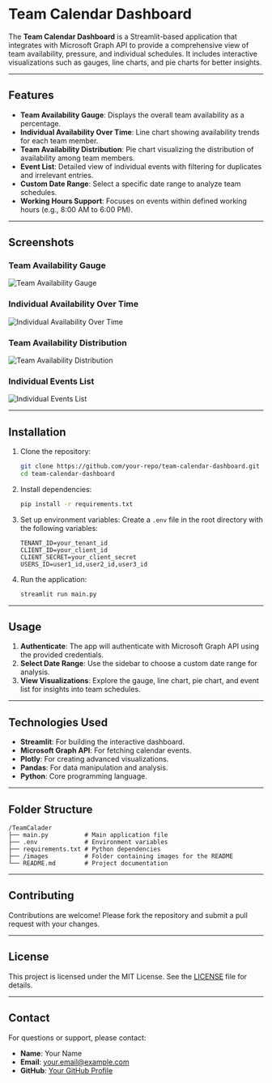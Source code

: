 # Team Calendar Dashboard

The **Team Calendar Dashboard** is a Streamlit-based application that integrates with Microsoft Graph API to provide a comprehensive view of team availability, pressure, and individual schedules. It includes interactive visualizations such as gauges, line charts, and pie charts for better insights.

---

## Features

- **Team Availability Gauge**: Displays the overall team availability as a percentage.
- **Individual Availability Over Time**: Line chart showing availability trends for each team member.
- **Team Availability Distribution**: Pie chart visualizing the distribution of availability among team members.
- **Event List**: Detailed view of individual events with filtering for duplicates and irrelevant entries.
- **Custom Date Range**: Select a specific date range to analyze team schedules.
- **Working Hours Support**: Focuses on events within defined working hours (e.g., 8:00 AM to 6:00 PM).

---

## Screenshots

### Team Availability Gauge
![Team Availability Gauge](./images/team_availability_gauge.png)

### Individual Availability Over Time
![Individual Availability Over Time](./images/individual_availability_line_chart.png)

### Team Availability Distribution
![Team Availability Distribution](./images/team_availability_pie_chart.png)

### Individual Events List
![Individual Events List](./images/individual_events_list.png)

---

## Installation

1. Clone the repository:
   ```bash
   git clone https://github.com/your-repo/team-calendar-dashboard.git
   cd team-calendar-dashboard
   ```

2. Install dependencies:
   ```bash
   pip install -r requirements.txt
   ```

3. Set up environment variables:
   Create a `.env` file in the root directory with the following variables:
   ```env
   TENANT_ID=your_tenant_id
   CLIENT_ID=your_client_id
   CLIENT_SECRET=your_client_secret
   USERS_ID=user1_id,user2_id,user3_id
   ```

4. Run the application:
   ```bash
   streamlit run main.py
   ```

---

## Usage

1. **Authenticate**: The app will authenticate with Microsoft Graph API using the provided credentials.
2. **Select Date Range**: Use the sidebar to choose a custom date range for analysis.
3. **View Visualizations**: Explore the gauge, line chart, pie chart, and event list for insights into team schedules.

---

## Technologies Used

- **Streamlit**: For building the interactive dashboard.
- **Microsoft Graph API**: For fetching calendar events.
- **Plotly**: For creating advanced visualizations.
- **Pandas**: For data manipulation and analysis.
- **Python**: Core programming language.

---

## Folder Structure

```
/TeamCalader
├── main.py          # Main application file
├── .env             # Environment variables
├── requirements.txt # Python dependencies
├── /images          # Folder containing images for the README
└── README.md        # Project documentation
```

---

## Contributing

Contributions are welcome! Please fork the repository and submit a pull request with your changes.

---

## License

This project is licensed under the MIT License. See the [LICENSE](./LICENSE) file for details.

---

## Contact

For questions or support, please contact:
- **Name**: Your Name
- **Email**: your.email@example.com
- **GitHub**: [Your GitHub Profile](https://github.com/your-profile)
